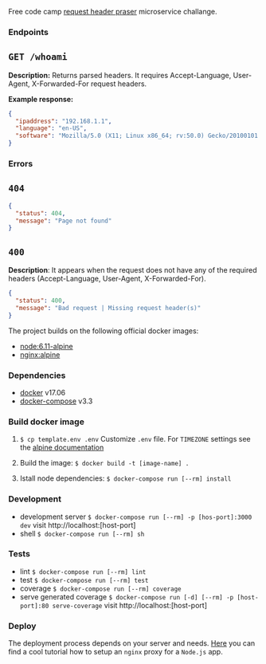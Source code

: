 Free code camp
[request header praser](https://www.freecodecamp.org/challenges/request-header-parser-microservice)
microservice challange.

### Endpoints

## `GET /whoami`

**Description:** Returns parsed headers. It requires
Accept-Language, User-Agent, X-Forwarded-For request headers.

**Example response:**
```JSON
{
  "ipaddress": "192.168.1.1",
  "language": "en-US",
  "software": "Mozilla/5.0 (X11; Linux x86_64; rv:50.0) Gecko/20100101 Firefox/50.0"
}
```

### Errors


## `404`
```JSON
{
  "status": 404,
  "message": "Page not found"
}
```

## `400`
**Description**:  It appears when the request does not have any of the
required headers (Accept-Language, User-Agent, X-Forwarded-For).

```JSON
{
  "status": 400,
  "message": "Bad request | Missing request header(s)"
}
```

The project builds on the following official docker images:

- [node:6.11-alpine](https://github.com/nodejs/docker-node)
- [nginx:alpine](https://github.com/nginxinc/docker-nginx)

### Dependencies
- [docker](https://docker.com) v17.06
- [docker-compose](https://docs.docker.com/compose) v3.3

### Build docker image
1. `$ cp template.env .env`
Customize `.env` file. For `TIMEZONE` settings see the [alpine documentation](https://wiki.alpinelinux.org/wiki/Alpine_Linux:FAQ#Time_and_timezones)

2. Build the image:
`$ docker build -t [image-name] .`

3. Istall node dependencies:
`$ docker-compose run [--rm] install`


### Development
- development server
`$ docker-compose run [--rm] -p [hos-port]:3000 dev`
visit http://localhost:[host-port]
- shell `$ docker-compose run [--rm] sh`

### Tests
- lint `$ docker-compose run [--rm] lint`
- test `$ docker-compose run [--rm] test`
- coverage `$ docker-compose run [--rm] coverage`
- serve generated coverage
`$ docker-compose run [-d] [--rm] -p [host-port]:80 serve-coverage`
visit http://localhost:[host-port]

### Deploy

The deployment process depends on your server and needs.
[Here](https://egghead.io/lessons/node-js-setup-an-nginx-proxy-for-a-node-js-app-with-docker)
you can find a cool tutorial how to setup an `nginx` proxy for a `Node.js` app.
